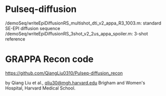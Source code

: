 # Pulseq-diffusion

/demoSeq/writeEpiDiffusionRS_multishot_dti_v2_appa_R3_1003.m: 
standard SE-EPI diffusion sequence
/demoSeq/writeEpiDiffusionRS_3shot_v2_2us_appa_spoiler.m: 
3-shot reference

# GRAPPA Recon code
https://github.com/QiangLiu0310/Pulseq-diffusion_recon

by Qiang Liu et al., 
qliu30@mgh.harvard.edu
Brigham and Women's Hospital, Harvard Medical School.
